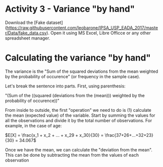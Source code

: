 # Activity 3 - Variance "by hand"

Download the [Fake dataset] (https://raw.githubusercontent.com/leobarone/IPSA_USP_EADA_2017/master/Data/fake_data.csv). Open it using MS Excel, Libre Officce or any other spreadsheet manager.

# Calculating the variance "by hand"

The variance is the "Sum of the squared deviations from the mean weighted by the probability of occurence" (or frequency in the sample case).

Let's break the sentence into parts. First, using parenthesis:

"(Sum of the ((squared (deviations from the (mean))) weighted by the probability of occurence))"

From inside to outside, the first "operation" we need to do is (1) calculate the mean (expected value) of the variable. Start by summing the values for all the observations and divide it by the total number of observations. For example, in the case of age:

$E[X] = \frac{x_1 + x_2 + ... + x_29 + x_30}{30} = \frac{37+26+...+32+23}{30} = 34.067$

Once we have the mean, we can calculate the "deviation from the mean". This can be done by subtracting the mean from the values of each observation

